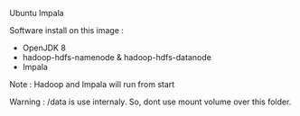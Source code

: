 Ubuntu Impala

Software install on this image :

- OpenJDK 8
- hadoop-hdfs-namenode & hadoop-hdfs-datanode
- Impala


Note : Hadoop and Impala will run from start

Warning : /data is use internaly. So, dont use mount volume over this folder.
